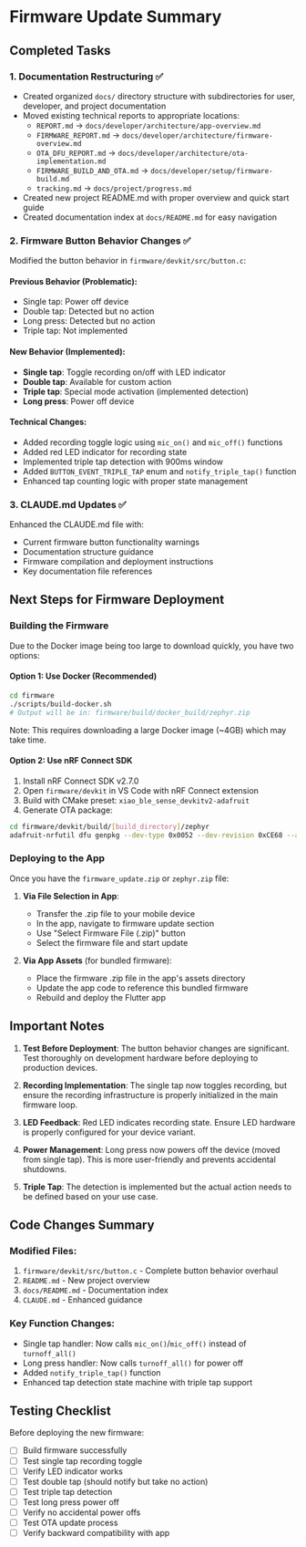 # Firmware Update Summary

## Completed Tasks

### 1. Documentation Restructuring ✅
- Created organized `docs/` directory structure with subdirectories for user, developer, and project documentation
- Moved existing technical reports to appropriate locations:
  - `REPORT.md` → `docs/developer/architecture/app-overview.md`
  - `FIRMWARE_REPORT.md` → `docs/developer/architecture/firmware-overview.md`
  - `OTA_DFU_REPORT.md` → `docs/developer/architecture/ota-implementation.md`
  - `FIRMWARE_BUILD_AND_OTA.md` → `docs/developer/setup/firmware-build.md`
  - `tracking.md` → `docs/project/progress.md`
- Created new project README.md with proper overview and quick start guide
- Created documentation index at `docs/README.md` for easy navigation

### 2. Firmware Button Behavior Changes ✅
Modified the button behavior in `firmware/devkit/src/button.c`:

#### Previous Behavior (Problematic):
- Single tap: Power off device
- Double tap: Detected but no action
- Long press: Detected but no action
- Triple tap: Not implemented

#### New Behavior (Implemented):
- **Single tap**: Toggle recording on/off with LED indicator
- **Double tap**: Available for custom action
- **Triple tap**: Special mode activation (implemented detection)
- **Long press**: Power off device

#### Technical Changes:
- Added recording toggle logic using `mic_on()` and `mic_off()` functions
- Added red LED indicator for recording state
- Implemented triple tap detection with 900ms window
- Added `BUTTON_EVENT_TRIPLE_TAP` enum and `notify_triple_tap()` function
- Enhanced tap counting logic with proper state management

### 3. CLAUDE.md Updates ✅
Enhanced the CLAUDE.md file with:
- Current firmware button functionality warnings
- Documentation structure guidance
- Firmware compilation and deployment instructions
- Key documentation file references

## Next Steps for Firmware Deployment

### Building the Firmware

Due to the Docker image being too large to download quickly, you have two options:

#### Option 1: Use Docker (Recommended)
```bash
cd firmware
./scripts/build-docker.sh
# Output will be in: firmware/build/docker_build/zephyr.zip
```
Note: This requires downloading a large Docker image (~4GB) which may take time.

#### Option 2: Use nRF Connect SDK
1. Install nRF Connect SDK v2.7.0
2. Open `firmware/devkit` in VS Code with nRF Connect extension
3. Build with CMake preset: `xiao_ble_sense_devkitv2-adafruit`
4. Generate OTA package:
```bash
cd firmware/devkit/build/[build_directory]/zephyr
adafruit-nrfutil dfu genpkg --dev-type 0x0052 --dev-revision 0xCE68 --application zephyr.hex firmware_update.zip
```

### Deploying to the App

Once you have the `firmware_update.zip` or `zephyr.zip` file:

1. **Via File Selection in App**:
   - Transfer the .zip file to your mobile device
   - In the app, navigate to firmware update section
   - Use "Select Firmware File (.zip)" button
   - Select the firmware file and start update

2. **Via App Assets** (for bundled firmware):
   - Place the firmware .zip file in the app's assets directory
   - Update the app code to reference this bundled firmware
   - Rebuild and deploy the Flutter app

## Important Notes

1. **Test Before Deployment**: The button behavior changes are significant. Test thoroughly on development hardware before deploying to production devices.

2. **Recording Implementation**: The single tap now toggles recording, but ensure the recording infrastructure is properly initialized in the main firmware loop.

3. **LED Feedback**: Red LED indicates recording state. Ensure LED hardware is properly configured for your device variant.

4. **Power Management**: Long press now powers off the device (moved from single tap). This is more user-friendly and prevents accidental shutdowns.

5. **Triple Tap**: The detection is implemented but the actual action needs to be defined based on your use case.

## Code Changes Summary

### Modified Files:
1. `firmware/devkit/src/button.c` - Complete button behavior overhaul
2. `README.md` - New project overview
3. `docs/README.md` - Documentation index
4. `CLAUDE.md` - Enhanced guidance

### Key Function Changes:
- Single tap handler: Now calls `mic_on()`/`mic_off()` instead of `turnoff_all()`
- Long press handler: Now calls `turnoff_all()` for power off
- Added `notify_triple_tap()` function
- Enhanced tap detection state machine with triple tap support

## Testing Checklist

Before deploying the new firmware:
- [ ] Build firmware successfully
- [ ] Test single tap recording toggle
- [ ] Verify LED indicator works
- [ ] Test double tap (should notify but take no action)
- [ ] Test triple tap detection
- [ ] Test long press power off
- [ ] Verify no accidental power offs
- [ ] Test OTA update process
- [ ] Verify backward compatibility with app
